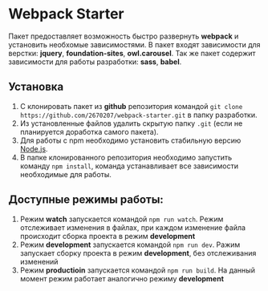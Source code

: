 # Webpack Starter
Пакет предоставляет возможность быстро развернуть **webpack** и установить необхомые зависимостями. В пакет входят зависимости для верстки: **jquery**, **foundation-sites**, **owl.carousel**. Так же пакет содержит зависимости для работы разработки:  **sass**, **babel**.

## Установка

1. С клонировать пакет из **github** репозитория командой `git clone https://github.com/2670207/webpack-starter.git` в папку разработки.
2. Из установленные файлов удалить скрытую папку `.git` (если не планируется доработка самого пакета).
3. Для работы с npm необходимо установить стабильную версию [Node.js]([https://nodejs.org/en/download/). 
4. В папке клонированного репозитория необходимо запустить команду `npm install`, команда устанавливает все зависимости необходимые для работы.

## Доступные режимы работы:
1. Режим **watch** запускается командой `npm run watch`. Режим отслеживает изменения в файлах, при каждом изменение файла происходит сборка проекта в режим **development**
2. Режим **development** запускается командой `npm run dev`. Ражим запускает сборку проекта в  режим **development**, без отслеживания изменений 
3. Режим **productioin** запускается командой  `npm run build`. На данный момент режим работает аналогично режиму **development**
